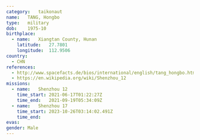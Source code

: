 ```yaml
---
category:	taikonaut
name:	TANG, Hongbo
type:	military
dob:	1975-10
birthplace:
  - name:	Xiangtan County, Hunan
    latitude:	27.7801
    longitude:	112.9506
country:
  - CHN
references:
  - http://www.spacefacts.de/bios/international/english/tang_hongbo.htm
  - https://en.wikipedia.org/wiki/Shenzhou_12
missions:
  - name:	Shenzhou 12
    time_start:	2021-06-17T01:22:27Z
    time_end:   2021-09-19T05:34:09Z
  - name:	Shenzhou 17
    time_start:	2023-10-26T03:14:02.491Z
    time_end:
evas:
gender:	Male
---
```

